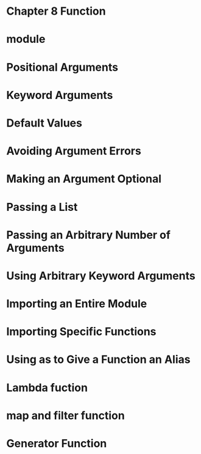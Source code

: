 # Chapter 8 Function
# module 
# Positional Arguments
# Keyword Arguments
# Default Values 
# Avoiding Argument Errors
# Making an Argument Optional
# Passing a List
# Passing an Arbitrary Number of Arguments
# Using Arbitrary Keyword Arguments
# Importing an Entire Module
# Importing Specific Functions
# Using as to Give a Function an Alias
# Lambda fuction
# map and filter function
# Generator Function